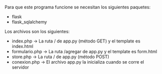 Para que este programa funcione se necesitan los siguientes paquetes:
- flask
- flask_sqlalchemy

Los archivos son los siguientes:
- index.php -> La ruta / de app.py (método GET) y el template es index.html
- formulario.php -> La ruta /agregar de app.py y el template es form.html
- store.php -> La ruta / de app.py (método POST)
- conexion.php -> El archivo app.py la inicializa cuando se corre el servidor
